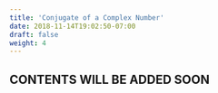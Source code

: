 ```yaml
---
title: 'Conjugate of a Complex Number'
date: 2018-11-14T19:02:50-07:00
draft: false
weight: 4
---
```

## CONTENTS WILL BE ADDED SOON

